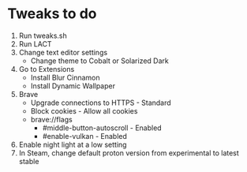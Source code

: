 # Tweaks to do

1. Run tweaks.sh
2. Run LACT
3. Change text editor settings
    - Change theme to Cobalt or Solarized Dark
4. Go to Extensions
    - Install Blur Cinnamon
    - Install Dynamic Wallpaper
5. Brave
    - Upgrade connections to HTTPS - Standard
    - Block cookies - Allow all cookies
    - brave://flags
        - #middle-button-autoscroll - Enabled
        - #enable-vulkan - Enabled
6. Enable night light at a low setting
7. In Steam, change default proton version from experimental to latest stable
